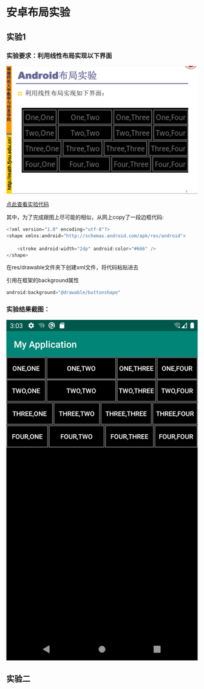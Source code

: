 # 安卓布局实验

## 实验1

###     实验要求：利用线性布局实现以下界面 

![](https://github.com/TheFirstDreamzZZ/AndroidLayoutTest/blob/master/app/ScreenShot/title1.png) </br>


[点此查看实验代码](https://github.com/TheFirstDreamzZZ/AndroidLayoutTest/blob/master/app/src/main/res/layout/test1.xml)</br>

其中，为了完成跟图上尽可能的相似，从网上copy了一段边框代码: </br>

```JAVA
<?xml version="1.0" encoding="utf-8"?>
<shape xmlns:android="http://schemas.android.com/apk/res/android">

    <stroke android:width="2dp" android:color="#666" />
</shape>
```

在res/drawable文件夹下创建xml文件，将代码粘贴进去</br>

引用在框架的background属性</br>

```JAVA
android:background="@drawable/buttonshape"
```

###     实验结果截图：

![](https://github.com/TheFirstDreamzZZ/AndroidLayoutTest/blob/master/app/ScreenShot/test1.png) </br>

## 实验二

